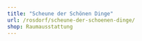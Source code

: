 ```yaml
---
title: "Scheune der Schönen Dinge"
url: /rosdorf/scheune-der-schoenen-dinge/
shop: Raumausstattung
---
```


